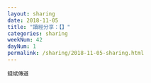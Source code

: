 ```yaml
---
layout: sharing
date: 2018-11-05
title: "讀經分享：【】"
categories: sharing
weekNum: 42
dayNum: 1
permalink: /sharing/2018-11-05-sharing.html
---
```



`錢斌傳道`

